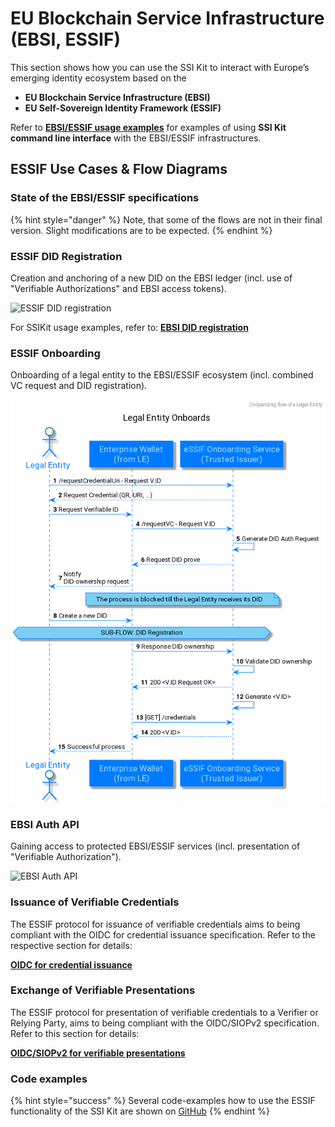 # EU Blockchain Service Infrastructure (EBSI, ESSIF)&#x20;

This section shows how you can use the SSI Kit to interact with Europe’s emerging identity ecosystem based on the

* **EU Blockchain Service Infrastructure (EBSI)**
* **EU Self-Sovereign Identity Framework (ESSIF)**

Refer to [**EBSI/ESSIF usage examples**](../usage-examples/ebsi-essif/usage-examples.md) for examples of using **SSI Kit command line interface** with the EBSI/ESSIF infrastructures.

## ESSIF Use Cases & Flow Diagrams

### State of the EBSI/ESSIF specifications

{% hint style="danger" %}
Note, that some of the flows are not in their final version. Slight modifications are to be expected.
{% endhint %}

### ESSIF DID Registration

Creation and anchoring of a new DID on the EBSI ledger (incl. use of "Verifiable Authorizations" and EBSI access tokens).

![ESSIF DID registration](./essif/02\_essif-register-did.png)

For SSIKit usage examples, refer to: [**EBSI DID registration**](../ecosystems-interoperability/usage-examples.md#ebsi-did-registration)

### ESSIF Onboarding

Onboarding of a legal entity to the EBSI/ESSIF ecosystem (incl. combined VC request and DID registration).

![ESSIF Onboarding](./essif/essif-onboarding.png)

### EBSI Auth API

Gaining access to protected EBSI/ESSIF services (incl. presentation of "Verifiable Authorization").

![EBSI Auth API](./essif/04\_essif-auth-api.png)

### Issuance of Verifiable Credentials

The ESSIF protocol for issuance of verifiable credentials aims to being compliant with the OIDC for credential issuance specification. Refer to the respective section for details:

[**OIDC for credential issuance**](../getting-started/cli-command-line-interface/oidc.md#oidc-for-credential-issuance)

### Exchange of Verifiable Presentations

The ESSIF protocol for presentation of verifiable credentials to a Verifier or Relying Party, aims to being compliant with the OIDC/SIOPv2 specification. Refer to this section for details:

[**OIDC/SIOPv2 for verifiable presentations**](../getting-started/cli-command-line-interface/oidc.md#oidcsiopv2-for-verifiable-presentations)

### Code examples

{% hint style="success" %}
Several code-examples how to use the ESSIF functionality of the SSI Kit are shown on [GitHub](https://github.com/walt-id/waltid-ssikit-examples)
{% endhint %}

